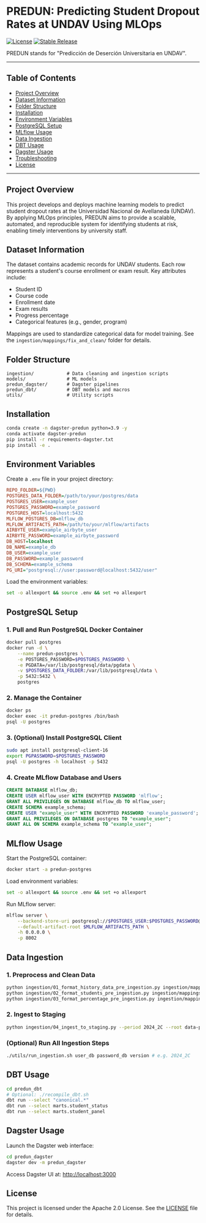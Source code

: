 # PREDUN: Predicting Student Dropout Rates at UNDAV Using MLOps

[![License](https://img.shields.io/badge/License-Apache_2.0-blue.svg)](http://www.apache.org/licenses/LICENSE-2.0)
[![Stable Release](https://img.shields.io/badge/development-v0.0.1-brightgreen.svg)](https://github.com/your-repo/releases)

PREDUN stands for "Predicción de Deserción Universitaria en UNDAV".

---

## Table of Contents

- [Project Overview](#project-overview)
- [Dataset Information](#dataset-information)
- [Folder Structure](#folder-structure)
- [Installation](#installation)
- [Environment Variables](#environment-variables)
- [PostgreSQL Setup](#postgresql-setup)
- [MLflow Usage](#mlflow-usage)
- [Data Ingestion](#data-ingestion)
- [DBT Usage](#dbt-usage)
- [Dagster Usage](#dagster-usage)
- [Troubleshooting](#troubleshooting)
- [License](#license)

---

## Project Overview

This project develops and deploys machine learning models to predict student dropout rates at the Universidad Nacional de Avellaneda (UNDAV). By applying MLOps principles, PREDUN aims to provide a scalable, automated, and reproducible system for identifying students at risk, enabling timely interventions by university staff.

## Dataset Information

The dataset contains academic records for UNDAV students. Each row represents a student's course enrollment or exam result. Key attributes include:

- Student ID
- Course code
- Enrollment date
- Exam results
- Progress percentage
- Categorical features (e.g., gender, program)

Mappings are used to standardize categorical data for model training. See the `ingestion/mappings/fix_and_clean/` folder for details.

## Folder Structure

```
ingestion/            # Data cleaning and ingestion scripts
models/               # ML models
predun_dagster/       # Dagster pipelines
predun_dbt/           # DBT models and macros
utils/                # Utility scripts
```

## Installation

```bash
conda create -n dagster-predun python=3.9 -y
conda activate dagster-predun
pip install -r requirements-dagster.txt
pip install -e .
```

## Environment Variables

Create a `.env` file in your project directory:

```ini
REPO_FOLDER=${PWD}
POSTGRES_DATA_FOLDER=/path/to/your/postgres/data
POSTGRES_USER=example_user
POSTGRES_PASSWORD=example_password
POSTGRES_HOST=localhost:5432
MLFLOW_POSTGRES_DB=mlflow_db
MLFLOW_ARTIFACTS_PATH=/path/to/your/mlflow/artifacts
AIRBYTE_USER=example_airbyte_user
AIRBYTE_PASSWORD=example_airbyte_password
DB_HOST=localhost
DB_NAME=example_db
DB_USER=example_user
DB_PASSWORD=example_password
DB_SCHEMA=example_schema
PG_URI="postgresql://user:password@localhost:5432/user"
```

Load the environment variables:

```bash
set -o allexport && source .env && set +o allexport
```

## PostgreSQL Setup

### 1. Pull and Run PostgreSQL Docker Container

```bash
docker pull postgres
docker run -d \
    --name predun-postgres \
    -e POSTGRES_PASSWORD=$POSTGRES_PASSWORD \
    -e PGDATA=/var/lib/postgresql/data/pgdata \
    -v $POSTGRES_DATA_FOLDER:/var/lib/postgresql/data \
    -p 5432:5432 \
    postgres
```

### 2. Manage the Container

```bash
docker ps
docker exec -it predun-postgres /bin/bash
psql -U postgres
```

### 3. (Optional) Install PostgreSQL Client

```bash
sudo apt install postgresql-client-16
export PGPASSWORD=$POSTGRES_PASSWORD
psql -U postgres -h localhost -p 5432
```

### 4. Create MLflow Database and Users

```sql
CREATE DATABASE mlflow_db;
CREATE USER mlflow_user WITH ENCRYPTED PASSWORD 'mlflow';
GRANT ALL PRIVILEGES ON DATABASE mlflow_db TO mlflow_user;
CREATE SCHEMA example_schema;
CREATE USER "example_user" WITH ENCRYPTED PASSWORD 'example_password';
GRANT ALL PRIVILEGES ON DATABASE postgres TO "example_user";
GRANT ALL ON SCHEMA example_schema TO "example_user";
```

## MLflow Usage

Start the PostgreSQL container:

```bash
docker start -a predun-postgres
```

Load environment variables:

```bash
set -o allexport && source .env && set +o allexport
```

Run MLflow server:

```bash
mlflow server \
    --backend-store-uri postgresql://$POSTGRES_USER:$POSTGRES_PASSWORD@$POSTGRES_HOST/$MLFLOW_POSTGRES_DB \
    --default-artifact-root $MLFLOW_ARTIFACTS_PATH \
    -h 0.0.0.0 \
    -p 8002
```

## Data Ingestion

### 1. Preprocess and Clean Data

```bash
python ingestion/01_format_history_data_pre_ingestion.py ingestion/mappings/fix_and_clean/v2024_2C.yaml
python ingestion/02_format_students_pre_ingestion.py ingestion/mappings/fix_and_clean/students_v2024_2C.yml
python ingestion/03_format_percentage_pre_ingestion.py ingestion/mappings/fix_and_clean/percentage_v2024_2C.yml
```

### 2. Ingest to Staging

```bash
python ingestion/04_ingest_to_staging.py --period 2024_2C --root data-private --pg "postgresql://user:password@localhost:5432/postgres"
```

### (Optional) Run All Ingestion Steps

```bash
./utils/run_ingestion.sh user_db password_db version # e.g. 2024_2C
```

## DBT Usage

```bash
cd predun_dbt
# Optional: ./recompile_dbt.sh
dbt run --select "canonical.*"
dbt run --select marts.student_status
dbt run --select marts.student_panel
```

## Dagster Usage

Launch the Dagster web interface:

```bash
cd predun_dagster
dagster dev -m predun_dagster
```

Access Dagster UI at: [http://localhost:3000](http://localhost:3000)

## License

This project is licensed under the Apache 2.0 License. See the [LICENSE](LICENSE) file for details.
